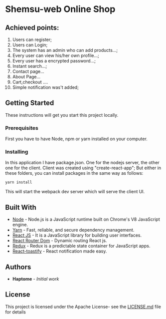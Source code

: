 # Shemsu-web Online Shop





## Achieved points:

1.  Users can register;
2.  Users can Login;
3.  The system has an admin who can add products...;
4.  Every user can view his/her own profile...;
5.  Every user has a encrypted password...;
6.  Instant search...;
7.  Contact page...
8.  About Page...
9.  Cart,checkout ....
10. Simple notification was't added;

## Getting Started

These instructions will get you start this project locally.

### Prerequisites

First you have to have Node, npm or yarn installed on your computer.

### Installing

In this application I have package.json. One for the nodejs server, the other one for the client. Client was created using "create-react-app"; But either in these folders, you can install packages in the same way as follows:



```
yarn install
```


This will start the webpack dev server which will serve the client UI.

## Built With

- [Node](https://nodejs.org/en/) - Node.js is a JavaScript runtime built on Chrome's V8 JavaScript engine.
- [Yarn](https://yarnpkg.com/lang/en/) - Fast, reliable, and secure dependency management.
- [React JS](https://reactjs.org/) - It is a JavaScript library for building user interfaces.
- [React Router Dom](https://reacttraining.com/react-router/web/example/basic) - Dynamic routing React js.
- [Redux](https://redux.js.org/) - Redux is a predictable state container for JavaScript apps.
- [React-toastify](https://github.com/fkhadra/react-toastify) - React notification made easy.

## Authors

- **Haptome** - _Initial work_ 

## License

This project is licensed under the Apache License- see the [LICENSE.md](LICENSE.md) file for details
